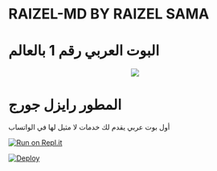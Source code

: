 # RAIZEL-MD BY RAIZEL SAMA
# البوت العربي رقم 1 بالعالم
<p align="center"> <a href="github.com/sanuwaofficial"><img align="center" src="https://telegra.ph/file/39272916fd98efa5fec86.jpg"/></a>

# المطور رايزل جورج

أول بوت عربي يقدم لك خدمات لا مثيل لها في الواتساب

[![Run on Repl.it](https://repl.it/badge/github/quiec/whatsasena)](https://replit.com/@Raizelbot/RAIZEL-BOT-MD)


[![Deploy](https://www.herokucdn.com/deploy/button.svg)](https://heroku.com/deploy?template=https://github.com/Raizel-2023/BOBIZ-MD?organization=Raizel-2023&organization=Raizel-2023)
